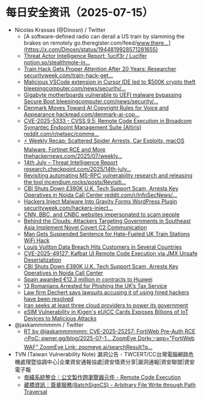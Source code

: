 # 每日安全资讯（2025-07-15）

- Nicolas Krassas (@Dinosn) / Twitter
  - [A software-defined radio can derail a US train by slamming the brakes on remotely go.theregister.com/feed/www.there…](https://x.com/Dinosn/status/1944819928571281655)
  - [Threat Actor Intelligence Report: 1ucif3r / Lucifer notion.so/stealthmole-in…](https://x.com/Dinosn/status/1944818779394855251)
  - [Train Hack Gets Proper Attention After 20 Years: Researcher securityweek.com/train-hack-get…](https://x.com/Dinosn/status/1944800018231128531)
  - [Malicious VSCode extension in Cursor IDE led to $500K crypto theft bleepingcomputer.com/news/security/…](https://x.com/Dinosn/status/1944799966054027339)
  - [Gigabyte motherboards vulnerable to UEFI malware bypassing Secure Boot bleepingcomputer.com/news/security/…](https://x.com/Dinosn/status/1944799938300264632)
  - [Denmark Moves Toward AI Copyright Rules for Voice and Appearance hackread.com/denmark-ai-cop…](https://x.com/Dinosn/status/1944799920185053383)
  - [CVE-2025-5333 - CVSS 9.5: Remote Code Execution in Broadcom Symantec Endpoint Management Suite (Altiris) reddit.com/r/netsec/comme…](https://x.com/Dinosn/status/1944771355561394221)
  - [⚡ Weekly Recap: Scattered Spider Arrests, Car Exploits, macOS Malware, Fortinet RCE and More thehackernews.com/2025/07/weekly…](https://x.com/Dinosn/status/1944771307855331752)
  - [14th July – Threat Intelligence Report research.checkpoint.com/2025/14th-july…](https://x.com/Dinosn/status/1944751857223582172)
  - [Revisiting automating MS-RPC vulnerability research and releasing the tool incendium.rocks/posts/Revisiti…](https://x.com/Dinosn/status/1944732243622043979)
  - [CBI Shuts Down £390K U.K. Tech Support Scam, Arrests Key Operatives in Noida Call Center reddit.com/r/InfoSecNews/…](https://x.com/Dinosn/status/1944726700597670291)
  - [Hackers Inject Malware Into Gravity Forms WordPress Plugin securityweek.com/hackers-inject…](https://x.com/Dinosn/status/1944726666523066388)
  - [CNN, BBC, and CNBC websites impersonated to scam people](https://x.com/Dinosn/status/1944726556040990842)
  - [Behind the Clouds: Attackers Targeting Governments in Southeast Asia Implement Novel Covert C2 Communication](https://x.com/Dinosn/status/1944726497123512579)
  - [Man Gets Suspended Sentence for Hate-Fueled UK Train Stations WiFi Hack](https://x.com/Dinosn/status/1944726472997945376)
  - [Louis Vuitton Data Breach Hits Customers in Several Countries](https://x.com/Dinosn/status/1944726434334793848)
  - [CVE-2025-49127: Kafbat UI Remote Code Execution via JMX Unsafe Deserialization](https://x.com/Dinosn/status/1944726348724871209)
  - [CBI Shuts Down £390K U.K. Tech Support Scam, Arrests Key Operatives in Noida Call Center](https://x.com/Dinosn/status/1944675628990509419)
  - [Spain awarded €12.3 million in contracts to Huawei](https://x.com/Dinosn/status/1944675594354000024)
  - [13 Romanians Arrested for Phishing the UK’s Tax Service](https://x.com/Dinosn/status/1944666102090371267)
  - [Law firm Dechert says lawsuits accusing it of using hired hackers have been resolved](https://x.com/Dinosn/status/1944665938428899671)
  - [Iran seeks at least three cloud providers to power its government](https://x.com/Dinosn/status/1944665890374500378)
  - [eSIM Vulnerability in Kigen's eUICC Cards Exposes Billions of IoT Devices to Malicious Attacks](https://x.com/Dinosn/status/1944663362018726048)
- @jaskammmmmm / Twitter
  - [RT by @jaskammmmmm: CVE-2025-25257: FortiWeb Pre-Auth RCE 🔥PoC: pwner.gg/blog/2025-07-1… ZoomEye Dork👉app="FortiWeb WAF" ZoomEye Link: zoomeye.ai/searchResult?q…](https://x.com/zoomeye_team/status/1944680556438204855)
- TVN (Taiwan Vulnerability Note) 漏洞公告 - TWCERT/CC台灣電腦網路危機處理暨協調中心|企業資安通報協處|資安情資分享|漏洞通報|資安聯盟|資安電子報
  - [帝緯系統整合｜公文製作跨瀏覽器元件 - Remote Code Execution](https://www.twcert.org.tw/tw/cp-132-10241-2ec07-1.html)
  - [葳橋資訊｜簽章服務(BatchSignCS) - Arbitrary File Write through Path Traversal](https://www.twcert.org.tw/tw/cp-132-10239-770ab-1.html)
